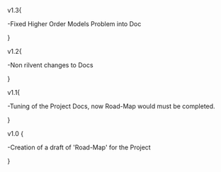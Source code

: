 v1.3{

-Fixed Higher Order Models Problem into Doc

}

v1.2{

-Non rilvent changes to Docs

}

v1.1{

-Tuning of the Project Docs, now Road-Map would must be completed.

}

v1.0 {

-Creation of a draft of 'Road-Map' for the Project 

}

